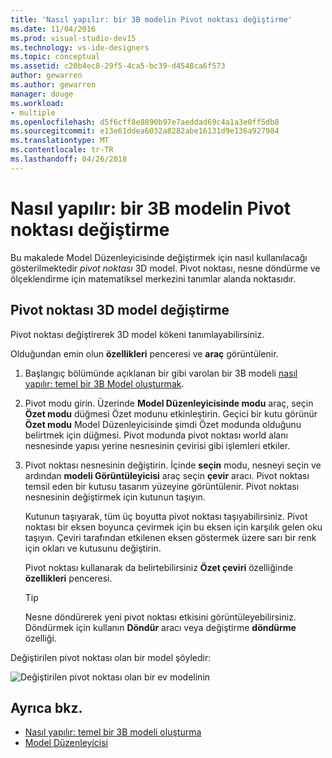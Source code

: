 ```yaml
---
title: 'Nasıl yapılır: bir 3B modelin Pivot noktası değiştirme'
ms.date: 11/04/2016
ms.prod: visual-studio-dev15
ms.technology: vs-ide-designers
ms.topic: conceptual
ms.assetid: c20b4ec8-29f5-4ca5-bc39-d4548ca6f573
author: gewarren
ms.author: gewarren
manager: douge
ms.workload:
- multiple
ms.openlocfilehash: d5f6cff8e8890b97e7aeddad69c4a1a3e0ff5db8
ms.sourcegitcommit: e13e61ddea6032a8282abe16131d9e136a927984
ms.translationtype: MT
ms.contentlocale: tr-TR
ms.lasthandoff: 04/26/2018
---
```

# <a name="how-to-modify-the-pivot-point-of-a-3d-model"></a>Nasıl yapılır: bir 3B modelin Pivot noktası değiştirme

Bu makalede Model Düzenleyicisinde değiştirmek için nasıl kullanılacağı gösterilmektedir *pivot noktası* 3D model. Pivot noktası, nesne döndürme ve ölçeklendirme için matematiksel merkezini tanımlar alanda noktasıdır.

## <a name="modify-the-pivot-point-of-a-3d-model"></a>Pivot noktası 3D model değiştirme

Pivot noktası değiştirerek 3D model kökeni tanımlayabilirsiniz.

Olduğundan emin olun **özellikleri** penceresi ve **araç** görüntülenir.

1.  Başlangıç bölümünde açıklanan bir gibi varolan bir 3B modeli [nasıl yapılır: temel bir 3B Model oluşturmak](../designers/how-to-create-a-basic-3-d-model.md).

2.  Pivot modu girin. Üzerinde **Model Düzenleyicisinde modu** araç, seçin **Özet modu** düğmesi Özet modunu etkinleştirin. Geçici bir kutu görünür **Özet modu** Model Düzenleyicisinde şimdi Özet modunda olduğunu belirtmek için düğmesi. Pivot modunda pivot noktası world alanı nesnesinde yapısı yerine nesnesinin çevirisi gibi işlemleri etkiler.

3.  Pivot noktası nesnesinin değiştirin. İçinde **seçin** modu, nesneyi seçin ve ardından **modeli Görüntüleyicisi** araç seçin **çevir** aracı. Pivot noktası temsil eden bir kutusu tasarım yüzeyine görüntülenir. Pivot noktası nesnesinin değiştirmek için kutunun taşıyın.

     Kutunun taşıyarak, tüm üç boyutta pivot noktası taşıyabilirsiniz. Pivot noktası bir eksen boyunca çevirmek için bu eksen için karşılık gelen oku taşıyın. Çeviri tarafından etkilenen eksen göstermek üzere sarı bir renk için okları ve kutusunu değiştirin.

     Pivot noktası kullanarak da belirtebilirsiniz **Özet çeviri** özelliğinde **özellikleri** penceresi.

    > [!TIP]
    > Nesne döndürerek yeni pivot noktası etkisini görüntüleyebilirsiniz. Döndürmek için kullanın **Döndür** aracı veya değiştirme **döndürme** özelliği.

Değiştirilen pivot noktası olan bir model şöyledir:

![Değiştirilen pivot noktası olan bir ev modelinin](../designers/media/digit-modified-model.png "basamaklı değiştiren modeli")

## <a name="see-also"></a>Ayrıca bkz.

- [Nasıl yapılır: temel bir 3B modeli oluşturma](../designers/how-to-create-a-basic-3-d-model.md)
- [Model Düzenleyicisi](../designers/model-editor.md)
